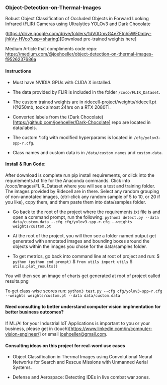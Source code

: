 ### Object-Detection-on-Thermal-Images
Robust Object Classification of Occluded Objects in Forward Looking Infrared (FLIR) Cameras using Ultralytics YOLOv3 and Dark Chocolate


(https://drive.google.com/drive/folders/1dV0OmvG4eZFtnh5WF0mby-jhkVy-HVco?usp=sharing)[Download pre-trained weights here]

Medium Article that compliments code repo: https://medium.com/@joehoeller/object-detection-on-thermal-images-f9526237686a

#### Instructions

- Must have NVIDIA GPUs with CUDA X installed.

- The data provided by FLIR is included in the folder ```/coco/FLIR_Dataset```. 

- The custom trained weights are in ridecell-project/weights/ridecell.pt (@250mb, took almost 24hrs on a RTX 2080Ti.

- Converted labels from the (Dark Chocolate)[https://github.com/joehoeller/Dark-Chocolate] repo are located in data/labels.

- The custom *.cfg with modified hyperparams is located in ```/cfg/yolov3-spp-r.cfg```.

- Class names and custom data is in ```/data/custom.names``` and ```custom.data```.


#### Install & Run Code:

After download is complete run pip install requirements, or click into the requriements.txt file for the Anaconda commands.
Click into /coco/images/FLIR_Dataset where you will see a test and training folder. The images provided by Ridecell are in there. Select any random grouping of non-annotated images, (ctrl-click any random sample of 5 to 10, or 20 if you like), copy them, and them paste them into data/samples folder.

- Go back to the root of the project where the requirements.txt file is and open a command prompt, run the following:
```python3 detect.py --data data/custom.data --cfg cfg/yolov3-spp-r.cfg --weights weights/custom.pt```

- At the root of the project, you will then see a folder named output get generated with annotated images and bounding boxes around the objects within the images you chose for the data/samples folder.

- To get metrics, go back into command line at root of project and run: 
  $ ```python (python cmd prompt)```
  $ ```from utils import utils```
  $ ```utils.plot_results()```

You will then see an image of charts get generated at root of project called results.png

To get class-wise scores run: ```python3 test.py --cfg cfg/yolov3-spp-r.cfg --weights weights/custom.pt --data data/custom.data```


#### Need consulting to better understand computer vision implmentation for better business outcomes?
If ML/AI for your Industrial IoT Applications is important to you or your business, please get in (touch)[https://www.linkedin.com/in/computer-vision-engineer/] or email joehoeller@gmail.com.

#### Consulting ideas on this project for real-word use cases

- Object Classification in Thermal Images using Convolutional Neural Networks for Search and Rescue Missions with Unmanned Aerial Systems.

- Defense and Aerospace: Detecting IDEs in live combat war zones.


